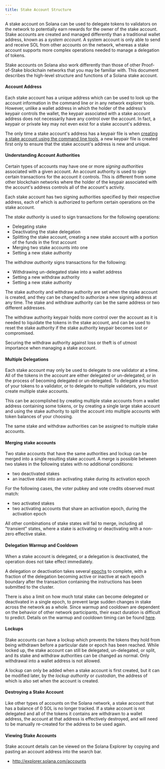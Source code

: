 ```yaml
---
title: Stake Account Structure
---
```


A stake account on Solana can be used to delegate tokens to validators on the network to potentially earn rewards for the owner of the stake account. Stake accounts are created and managed differently than a traditional wallet address, known as a _system account_. A system account is only able to send and receive SOL from other accounts on the network, whereas a stake account supports more complex operations needed to manage a delegation of tokens.

Stake accounts on Solana also work differently than those of other Proof-of-Stake blockchain networks that you may be familiar with. This document describes the high-level structure and functions of a Solana stake account.

#### Account Address

Each stake account has a unique address which can be used to look up the account information in the command line or in any network explorer tools. However, unlike a wallet address in which the holder of the address's keypair controls the wallet, the keypair associated with a stake account address does not necessarily have any control over the account. In fact, a keypair or private key may not even exist for a stake account's address.

The only time a stake account's address has a keypair file is when [creating a stake account using the command line tools](../cli/delegate-stake.md#create-a-stake-account), a new keypair file is created first only to ensure that the stake account's address is new and unique.

#### Understanding Account Authorities

Certain types of accounts may have one or more _signing authorities_ associated with a given account. An account authority is used to sign certain transactions for the account it controls. This is different from some other blockchain networks where the holder of the keypair associated with the account's address controls all of the account's activity.

Each stake account has two signing authorities specified by their respective address, each of which is authorized to perform certain operations on the stake account.

The _stake authority_ is used to sign transactions for the following operations:

- Delegating stake
- Deactivating the stake delegation
- Splitting the stake account, creating a new stake account with a portion of the funds in the first account
- Merging two stake accounts into one
- Setting a new stake authority

The _withdraw authority_ signs transactions for the following:

- Withdrawing un-delegated stake into a wallet address
- Setting a new withdraw authority
- Setting a new stake authority

The stake authority and withdraw authority are set when the stake account is created, and they can be changed to authorize a new signing address at any time. The stake and withdraw authority can be the same address or two different addresses.

The withdraw authority keypair holds more control over the account as it is needed to liquidate the tokens in the stake account, and can be used to reset the stake authority if the stake authority keypair becomes lost or compromised.

Securing the withdraw authority against loss or theft is of utmost importance when managing a stake account.

#### Multiple Delegations

Each stake account may only be used to delegate to one validator at a time. All of the tokens in the account are either delegated or un-delegated, or in the process of becoming delegated or un-delegated. To delegate a fraction of your tokens to a validator, or to delegate to multiple validators, you must create multiple stake accounts.

This can be accomplished by creating multiple stake accounts from a wallet address containing some tokens, or by creating a single large stake account and using the stake authority to split the account into multiple accounts with token balances of your choosing.

The same stake and withdraw authorities can be assigned to multiple stake accounts.

#### Merging stake accounts

Two stake accounts that have the same authorities and lockup can be merged into a single resulting stake account. A merge is possible between two stakes in the following states with no additional conditions:

- two deactivated stakes
- an inactive stake into an activating stake during its activation epoch

For the following cases, the voter pubkey and vote credits observed must match:

- two activated stakes
- two activating accounts that share an activation epoch, during the activation epoch

All other combinations of stake states will fail to merge, including all "transient" states, where a stake is activating or deactivating with a non-zero effective stake.

#### Delegation Warmup and Cooldown

When a stake account is delegated, or a delegation is deactivated, the operation does not take effect immediately.

A delegation or deactivation takes several [epochs](../terminology.md#epoch) to complete, with a fraction of the delegation becoming active or inactive at each epoch boundary after the transaction containing the instructions has been submitted to the cluster.

There is also a limit on how much total stake can become delegated or deactivated in a single epoch, to prevent large sudden changes in stake across the network as a whole. Since warmup and cooldown are dependent on the behavior of other network participants, their exact duration is difficult to predict. Details on the warmup and cooldown timing can be found [here](../cluster/stake-delegation-and-rewards.md#stake-warmup-cooldown-withdrawal).

#### Lockups

Stake accounts can have a lockup which prevents the tokens they hold from being withdrawn before a particular date or epoch has been reached. While locked up, the stake account can still be delegated, un-delegated, or split, and its stake and withdraw authorities can be changed as normal. Only withdrawal into a wallet address is not allowed.

A lockup can only be added when a stake account is first created, but it can be modified later, by the _lockup authority_ or _custodian_, the address of which is also set when the account is created.

#### Destroying a Stake Account

Like other types of accounts on the Solana network, a stake account that has a balance of 0 SOL is no longer tracked. If a stake account is not delegated and all of the tokens it contains are withdrawn to a wallet address, the account at that address is effectively destroyed, and will need to be manually re-created for the address to be used again.

#### Viewing Stake Accounts

Stake account details can be viewed on the Solana Explorer by copying and pasting an account address into the search bar.

- http://explorer.solana.com/accounts

